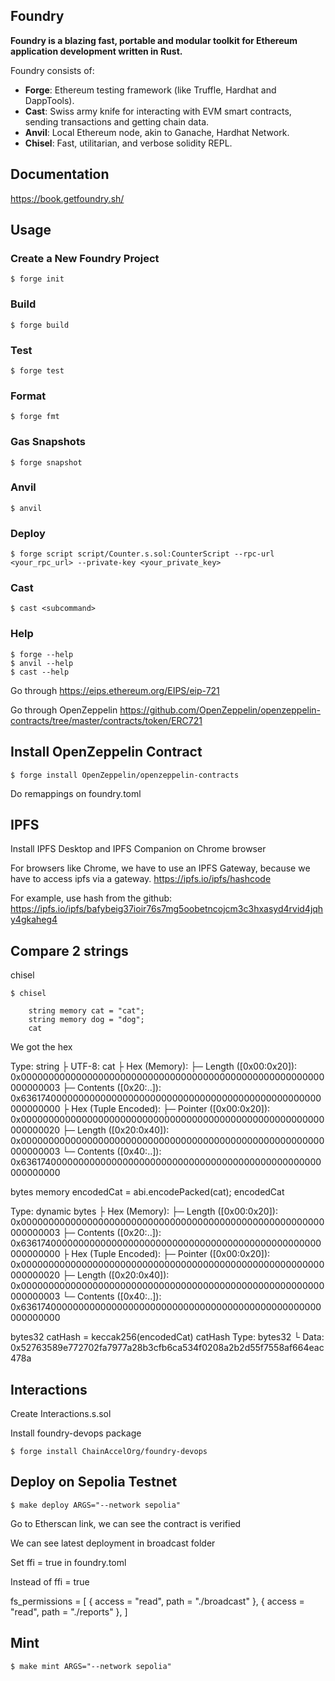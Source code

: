 ## Foundry

**Foundry is a blazing fast, portable and modular toolkit for Ethereum application development written in Rust.**

Foundry consists of:

-   **Forge**: Ethereum testing framework (like Truffle, Hardhat and DappTools).
-   **Cast**: Swiss army knife for interacting with EVM smart contracts, sending transactions and getting chain data.
-   **Anvil**: Local Ethereum node, akin to Ganache, Hardhat Network.
-   **Chisel**: Fast, utilitarian, and verbose solidity REPL.

## Documentation

https://book.getfoundry.sh/

## Usage

### Create a New Foundry Project

```shell
$ forge init
```

### Build

```shell
$ forge build
```

### Test

```shell
$ forge test
```

### Format

```shell
$ forge fmt
```

### Gas Snapshots

```shell
$ forge snapshot
```

### Anvil

```shell
$ anvil
```

### Deploy

```shell
$ forge script script/Counter.s.sol:CounterScript --rpc-url <your_rpc_url> --private-key <your_private_key>
```

### Cast

```shell
$ cast <subcommand>
```

### Help

```shell
$ forge --help
$ anvil --help
$ cast --help
```

Go through
https://eips.ethereum.org/EIPS/eip-721

Go through OpenZeppelin
https://github.com/OpenZeppelin/openzeppelin-contracts/tree/master/contracts/token/ERC721

## Install OpenZeppelin Contract

```shell
$ forge install OpenZeppelin/openzeppelin-contracts
```

Do remappings on foundry.toml

## IPFS

Install IPFS Desktop and IPFS Companion on Chrome browser

For browsers like Chrome, we have to use an IPFS Gateway, 
because we have to access ipfs via a gateway.
https://ipfs.io/ipfs/hashcode

For example, use hash from the github:
https://ipfs.io/ipfs/bafybeig37ioir76s7mg5oobetncojcm3c3hxasyd4rvid4jqhy4gkaheg4


## Compare 2 strings

chisel

```shell
$ chisel
```

```shell
    string memory cat = "cat";
    string memory dog = "dog";
    cat
```

We got the hex

Type: string
├ UTF-8: cat
├ Hex (Memory):
├─ Length ([0x00:0x20]): 0x0000000000000000000000000000000000000000000000000000000000000003
├─ Contents ([0x20:..]): 0x6361740000000000000000000000000000000000000000000000000000000000
├ Hex (Tuple Encoded):
├─ Pointer ([0x00:0x20]): 0x0000000000000000000000000000000000000000000000000000000000000020
├─ Length ([0x20:0x40]): 0x0000000000000000000000000000000000000000000000000000000000000003
└─ Contents ([0x40:..]): 0x6361740000000000000000000000000000000000000000000000000000000000

bytes memory encodedCat = abi.encodePacked(cat);
encodedCat

Type: dynamic bytes
├ Hex (Memory):
├─ Length ([0x00:0x20]): 0x0000000000000000000000000000000000000000000000000000000000000003
├─ Contents ([0x20:..]): 0x6361740000000000000000000000000000000000000000000000000000000000
├ Hex (Tuple Encoded):
├─ Pointer ([0x00:0x20]): 0x0000000000000000000000000000000000000000000000000000000000000020
├─ Length ([0x20:0x40]): 0x0000000000000000000000000000000000000000000000000000000000000003
└─ Contents ([0x40:..]): 0x6361740000000000000000000000000000000000000000000000000000000000

bytes32 catHash = keccak256(encodedCat)
catHash
Type: bytes32
└ Data: 0x52763589e772702fa7977a28b3cfb6ca534f0208a2b2d55f7558af664eac478a

## Interactions

Create Interactions.s.sol

Install foundry-devops package

```shell
$ forge install ChainAccelOrg/foundry-devops
```

## Deploy on Sepolia Testnet
```shell
$ make deploy ARGS="--network sepolia"
```

Go to Etherscan link, we can see the contract is verified

We can see latest deployment in broadcast folder

Set ffi = true in foundry.toml

Instead of ffi = true 

fs_permissions = [
    { access = "read", path = "./broadcast" },
    { access = "read", path = "./reports" },
]

## Mint 

```shell
$ make mint ARGS="--network sepolia"
```